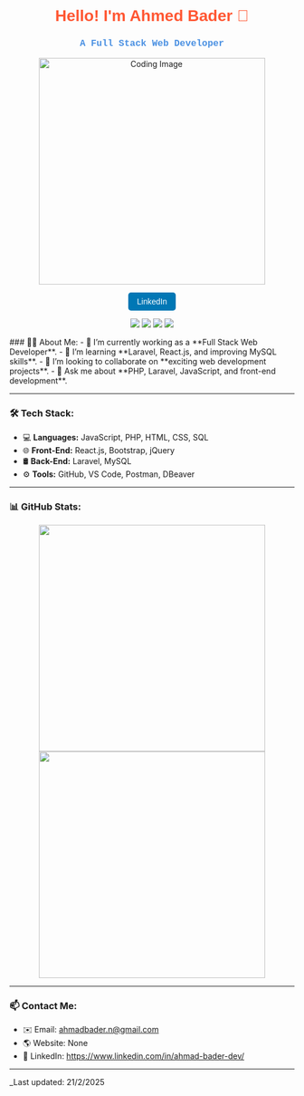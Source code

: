 <h1 align="center" style="color:#FF5733; font-family:Arial, sans-serif;">
  Hello! I'm Ahmed Bader 👋
</h1>

<h3 align="center" style="color:#4A90E2; font-family:Courier New, monospace;">
  A Full Stack Web Developer
</h3>


<p align="center">
  <img src="https://media2.dev.to/dynamic/image/width=800%2Cheight=%2Cfit=scale-down%2Cgravity=auto%2Cformat=auto/https%3A%2F%2Fres.cloudinary.com%2Fd74fh3kw%2Fimage%2Fupload%2Fv1641259873%2Fproject-developer_nco99x.webp" width="400" alt="Coding Image">
</p>
<p align="center">
  <a href="https://www.linkedin.com/in/ahmedbader" target="_blank">
    <button style="background-color:#0077B5;color:white;padding:8px 16px;border:none;border-radius:5px;font-size:14px;">
      LinkedIn
    </button>
  </a>
  
<p align="center">
    <a href="https://twitter.com/mohamed_abusrea"><img src="https://img.shields.io/badge/twitter-%231FA1F1?style=flat&logo=twitter&logoColor=white"/></a>
    <a href="https://www.linkedin.com/in/mohamedabusrea"><img src="https://img.shields.io/badge/linkedin-%230177B5?style=flat&logo=linkedin&logoColor=white"/></a>
    <a href="https://www.youtube.com/c/mohamedabusrea"><img src="https://img.shields.io/badge/youtube-%23FF0000?style=flat&logo=youtube&logoColor=white"/></a>
    <a href="https://www.instagram.com/mohamed_abusrea"><img src="https://img.shields.io/badge/instagram-%23E4415F?style=flat&logo=instagram&logoColor=white"/></a>
  </p>
### 👨‍💻 About Me:
- 🔭 I’m currently working as a **Full Stack Web Developer**.
- 🌱 I’m learning **Laravel, React.js, and improving MySQL skills**.
- 👯 I’m looking to collaborate on **exciting web development projects**.
- 💬 Ask me about **PHP, Laravel, JavaScript, and front-end development**.

---

### 🛠 Tech Stack:
- 💻 **Languages:** JavaScript, PHP, HTML, CSS, SQL
- 🌐 **Front-End:** React.js, Bootstrap, jQuery
- 🛢 **Back-End:** Laravel, MySQL
- ⚙️ **Tools:** GitHub, VS Code, Postman, DBeaver

---

### 📊 GitHub Stats:
<p align="center">
  <img src="https://github-readme-stats.vercel.app/api?username=AhmedBader001&show_icons=true&theme=radical" width="400px">
  <img src="https://github-readme-stats.vercel.app/api/top-langs/?username=AhmedBader001&layout=compact&theme=radical" width="400px">
</p>

---

### 📫 Contact Me:
- ✉️ Email: ahmadbader.n@gmail.com
- 🌎 Website: None
- 🔗 LinkedIn: https://www.linkedin.com/in/ahmad-bader-dev/

---
_Last updated: 21/2/2025
